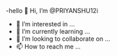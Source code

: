 -hello  👋 Hi, I’m @PRIYANSHU12i
- 👀 I’m interested in ...
- 🌱 I’m currently learning ...
- 💞️ I’m looking to collaborate on ...
- 📫 How to reach me ...

<!---
PRIYANSHU12i/PRIYANSHU12i is a ✨ special ✨ repository because its `README.md` (this file) appears on your GitHub profile.
You can click the Preview link to take a look at your changes.
--->
